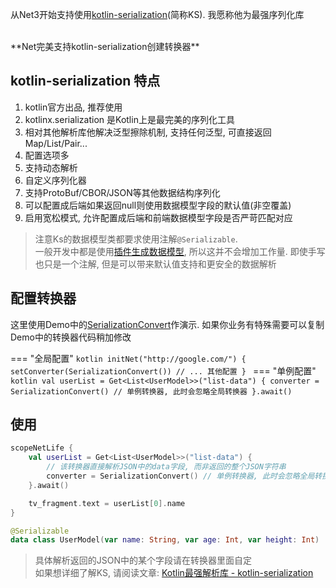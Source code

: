 从Net3开始支持使用[kotlin-serialization](https://github.com/Kotlin/kotlinx.serialization)(简称KS). 我愿称他为最强序列化库

<br>
**Net完美支持kotlin-serialization创建转换器**

## kotlin-serialization 特点

1. kotlin官方出品, 推荐使用
2. kotlinx.serialization 是Kotlin上是最完美的序列化工具
3. 相对其他解析库他解决泛型擦除机制, 支持任何泛型, 可直接返回Map/List/Pair...
4. 配置选项多
5. 支持动态解析
6. 自定义序列化器
7. 支持ProtoBuf/CBOR/JSON等其他数据结构序列化
8. 可以配置成后端如果返回null则使用数据模型字段的默认值(非空覆盖)
9. 启用宽松模式, 允许配置成后端和前端数据模型字段是否严苛匹配对应

> 注意Ks的数据模型类都要求使用注解`@Serializable`. <br>
> 一般开发中都是使用[插件生成数据模型](model-generate.md), 所以这并不会增加工作量. 即使手写也只是一个注解, 但是可以带来默认值支持和更安全的数据解析

## 配置转换器

这里使用Demo中的[SerializationConvert](https://github.com/liangjingkanji/Net/blob/master/sample/src/main/java/com/drake/net/sample/convert/SerializationConvert.kt)作演示.
如果你业务有特殊需要可以复制Demo中的转换器代码稍加修改

=== "全局配置"
    ```kotlin
    initNet("http://google.com/") {
        setConverter(SerializationConvert())
        // ... 其他配置
    }
    ```
=== "单例配置"
    ```kotlin
    val userList = Get<List<UserModel>>("list-data") {
        converter = SerializationConvert() // 单例转换器, 此时会忽略全局转换器
    }.await()
    ```

## 使用

```kotlin
scopeNetLife {
    val userList = Get<List<UserModel>>("list-data") {
        // 该转换器直接解析JSON中的data字段, 而非返回的整个JSON字符串
        converter = SerializationConvert() // 单例转换器, 此时会忽略全局转换器
    }.await()

    tv_fragment.text = userList[0].name
}
```

```kotlin
@Serializable
data class UserModel(var name: String, var age: Int, var height: Int)
```

> 具体解析返回的JSON中的某个字段请在转换器里面自定 <br>
如果想详细了解KS, 请阅读文章: [Kotlin最强解析库 - kotlin-serialization](https://juejin.cn/post/6963676982651387935)


